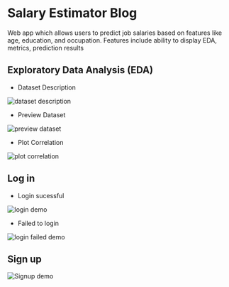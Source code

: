 # Salary Estimator Blog
Web app which allows users to predict job salaries based on features like age, education, and occupation. Features include ability to display EDA, metrics, prediction results

## Exploratory Data Analysis (EDA)

- Dataset Description

![dataset description](https://user-images.githubusercontent.com/52568892/101504573-fd90a900-3938-11eb-8fec-8bd5aea55c49.png)

- Preview Dataset

![preview dataset](https://user-images.githubusercontent.com/52568892/101505343-dd151e80-3939-11eb-84fe-9eb2dfaf19fd.png)

- Plot Correlation

![plot correlation](https://user-images.githubusercontent.com/52568892/101505713-45fc9680-393a-11eb-99fc-6e3ef14f9177.png)

## Log in

- Login sucessful

![login demo](https://user-images.githubusercontent.com/52568892/101488974-e4323180-3925-11eb-95d2-dc1b15740f7e.gif)

- Failed to login

![login failed demo](https://user-images.githubusercontent.com/52568892/101488589-6706bc80-3925-11eb-8e64-967aa8c9df44.gif)

## Sign up

![Signup demo](https://user-images.githubusercontent.com/52568892/101487929-80f3cf80-3924-11eb-9170-67bad031d94c.gif)
